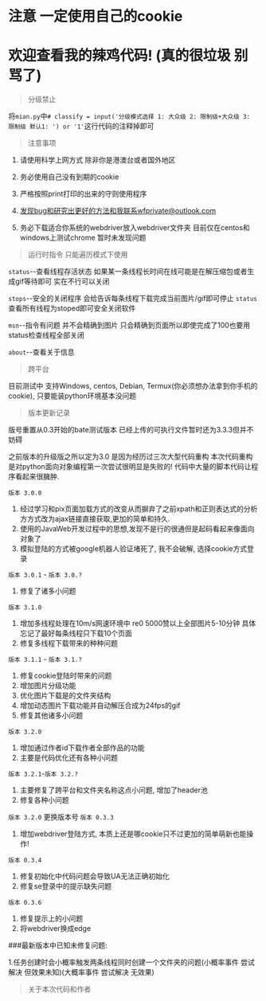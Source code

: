 # 注意 一定使用自己的cookie



# 欢迎查看我的辣鸡代码! (真的很垃圾 别骂了)

>分级禁止 
    
   将`mian.py`中`# classify = input('分级模式选择 1: 大众级 2: 限制级+大众级 3: 限制级 默认1: ') or '1'`这行代码的注释掉即可
   
>注意事项
    
   1. 请使用科学上网方式 除非你是港澳台或者国外地区
   
   2. 务必使用自己没有到期的cookie
   
   3. 严格按照print打印的出来的守则使用程序
   
   4. 发现bug和研究出更好的方法和我联系wfprivate@outlook.com
   
   5. 务必下载适合你系统的webdriver放入webdriver文件夹 目前仅在centos和windows上测试chrome 暂时未发现问题
    
>运行时指令 只能遍历模式下使用

   `status`--查看线程存活状态 如果某一条线程长时间在线可能是在解压缩包或者生成gif等待即可 实在不行可以关闭
   
   `stops`--安全的关闭程序 会给告诉每条线程下载完成当前图片/gif即可停止 `status`查看所有线程为stoped即可安全关闭软件
   
   `msn`--指令有问题 并不会精确到图片 只会精确到页面所以即使完成了100也要用status检查线程全部关闭
  
   `about`--查看关于信息
   
>跨平台
    
   目前测试中 支持Windows, centos, Debian, Termux(你必须想办法拿到你手机的cookie), 只要能装python环境基本没问题
   
>版本更新记录
    
   版号重置从0.3开始的bate测试版本 已经上传的可执行文件暂时还为3.3.3但并不妨碍

   之前版本的升级版之所以定为3.0 是因为经历过三次大型代码重构
   本次代码重构是对python面向对象编程第一次尝试很明显是失败的! 代码中大量的脚本代码让程序看起来很臃肿. 

   `版本 3.0.0` 
   
   1. 经过学习和pix页面加载方式的改变从而摒弃了之前xpath和正则表达式的分析方方式改为ajax链接直接获取,更加的简单和持久.
   2. 使用的JavaWeb开发过程中的思想,发现不是行的很通但是起码看起来像面向对象了
   3. 模拟登陆的方式被google机器人验证堵死了, 我不会破解, 选择cookie方式登录
 
   `版本 3.0.1` - `版本 3.0.?`

   1. 修复了诸多小问题
   
   `版本 3.1.0`

   1. 增加多线程处理在10m/s网速环境中 re0 5000赞以上全部图片5-10分钟 具体忘记了最好每条线程只下载10个页面
   2. 修复多线程下载带来的种种问题

   `版本 3.1.1` - `版本 3.1.?`

   1. 修复cookie登陆时带来的问题
   2. 增加图片分级功能
   3. 优化图片下载是的文件夹结构
   4. 增加动态图片下载功能并自动解压合成为24fps的gif
   5. 修复其他诸多小问题

   `版本 3.2.0`

   1. 增加通过作者id下载作者全部作品的功能
   2. 主要是代码优化还有各种小问题

   `版本 3.2.1`-`版本 3.2.?`

   1. 主要修复了跨平台和文件夹名称这点小问题, 增加了header池
   2. 修复各种小问题
   
   `版本 3.2.0` 更换版本号 `版本 0.3.3`
   
   1. 增加webdriver登陆方式, 本质上还是哪cookie只不过更加的简单萌新也能操作!
   
   `版本 0.3.4`
   
   1. 修复初始化中代码问题会导致UA无法正确初始化
   2. 修复se登录中的提示缺失问题
   
   `版本 0.3.6`
   
   1. 修复提示上的小问题
   2. 将webdriver换成edge
   
   ###最新版本中已知未修复问题:
   
   1.任务创建时会小概率触发两条线程同时创建一个文件夹的问题(小概率事件 尝试解决 但效果未知)(大概率事件 尝试解决 无效果)
   

>关于本次代码和作者
    
  
 
